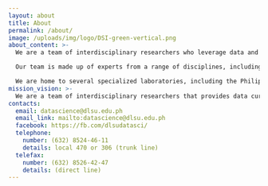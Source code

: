 ```yaml
---
layout: about
title: About
permalink: /about/
image: /uploads/img/logo/DSI-green-vertical.png
about_content: >-
  We are a team of interdisciplinary researchers who leverage data and technology to make a positive impact on society. Our data curation and data-driven solutions help industry, government agencies, and non-government organizations in critical decision-making and service provision. Through our cutting-edge research, educational programs, and state-of-the-art infrastructure, we aim to inspire positive change and drive progress in areas such as healthcare, urban planning, transportation, public health, and social justice.<br /><br />

  Our team is made up of experts from a range of disciplines, including data science, computer science, social sciences, and engineering. We work with our clients and partners to develop customized solutions that address the most pressing challenges in their fields. We are committed to staying at the forefront of our fields, continuously improving our methods and approaches to ensure that we deliver the best possible outcomes for those we serve.<br /><br />

  We are home to several specialized laboratories, including the Philippine Internet Observatory, University Data Center and the Center for Urban and Regional Environment, that are dedicated to advancing data science in specific domains. Through these laboratories, we are able to gather and analyze large amounts of data related to internet usage, infrastructure, and trends, as well as apply cutting-edge data science techniques to urban planning, transportation, public health, and other critical domains. Overall, our commitment to excellence in research, education, and infrastructure is what sets us apart as a leading provider of data-driven solutions.
mission_vision: >-
  We are a team of interdisciplinary researchers that provides data curation and data-driven solutions. We help the industry, government agencies and non-government organizations in critical decision making, in providing services and in inspiring the community to improve the quality of life, through research, educational programs and state-of-the-art infrastructure.
contacts:
  email: datascience@dlsu.edu.ph
  email_link: mailto:datascience@dlsu.edu.ph
  facebook: https://fb.com/dlsudatasci/
  telephone:
    number: (632) 8524-46-11
    details: local 470 or 306 (trunk line)
  telefax:
    number: (632) 8526-42-47
    details: (direct line)
---
```

